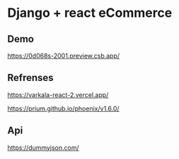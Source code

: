 # Django + react eCommerce

## Demo

https://0d068s-2001.preview.csb.app/

## Refrenses

https://varkala-react-2.vercel.app/

https://prium.github.io/phoenix/v1.6.0/

## Api

https://dummyjson.com/
